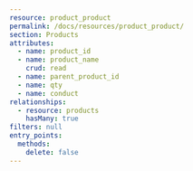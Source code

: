 ```yaml
---
resource: product_product
permalink: /docs/resources/product_product/
section: Products
attributes:
  - name: product_id
  - name: product_name
    crud: read
  - name: parent_product_id
  - name: qty
  - name: conduct
relationships:
  - resource: products
    hasMany: true
filters: null
entry_points:
  methods:
    delete: false
---
```

